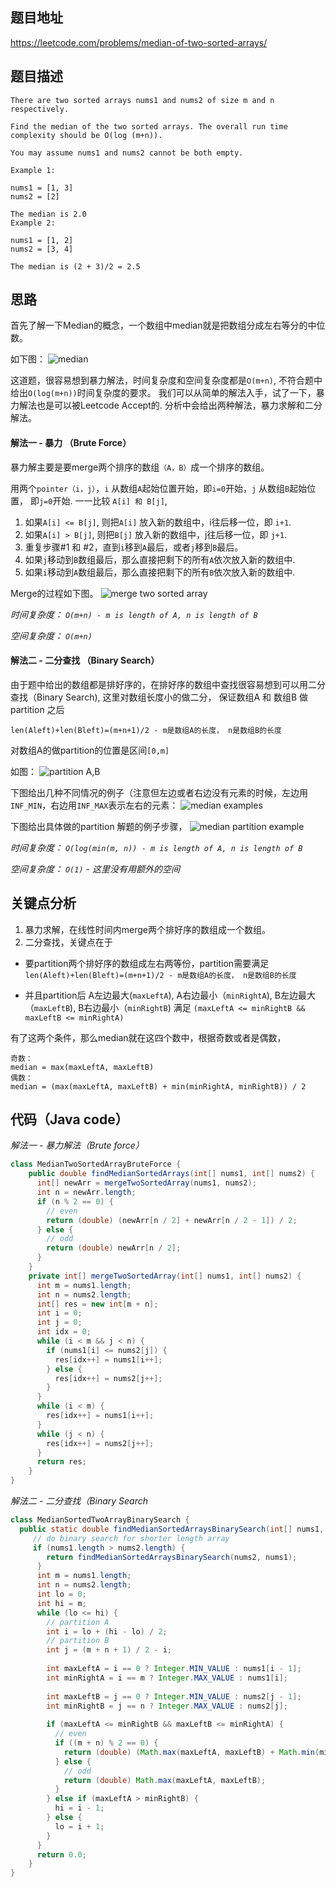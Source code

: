 ## 题目地址
https://leetcode.com/problems/median-of-two-sorted-arrays/

## 题目描述
```
There are two sorted arrays nums1 and nums2 of size m and n respectively.

Find the median of the two sorted arrays. The overall run time complexity should be O(log (m+n)).

You may assume nums1 and nums2 cannot be both empty.

Example 1:

nums1 = [1, 3]
nums2 = [2]

The median is 2.0
Example 2:

nums1 = [1, 2]
nums2 = [3, 4]

The median is (2 + 3)/2 = 2.5
```

## 思路
首先了解一下Median的概念，一个数组中median就是把数组分成左右等分的中位数。

如下图：
![median](../../../../resources/img/4.median-of-two-sorted-array-1.jpg)

这道题，很容易想到暴力解法，时间复杂度和空间复杂度都是`O(m+n)`, 不符合题中给出`O(log(m+n))`时间复杂度的要求。
我们可以从简单的解法入手，试了一下，暴力解法也是可以被Leetcode Accept的. 分析中会给出两种解法，暴力求解和二分解法。

#### 解法一 - 暴力 （Brute Force）
暴力解主要是要merge两个排序的数组`（A，B）`成一个排序的数组。

用两个`pointer（i，j）`，`i` 从数组`A`起始位置开始，即`i=0`开始，`j` 从数组`B`起始位置， 即`j=0`开始. 
一一比较 `A[i] 和 B[j]`, 
1. 如果`A[i] <= B[j]`, 则把`A[i]` 放入新的数组中，i往后移一位，即 `i+1`.
2. 如果`A[i] > B[j]`, 则把`B[j]` 放入新的数组中，j往后移一位，即 `j+1`.
3. 重复步骤#1 和 #2，直到`i`移到`A`最后，或者`j`移到`B`最后。
4. 如果`j`移动到`B`数组最后，那么直接把剩下的所有`A`依次放入新的数组中. 
5. 如果`i`移动到`A`数组最后，那么直接把剩下的所有`B`依次放入新的数组中.

Merge的过程如下图。
![merge two sorted array](../../../../resources/img/4.median-of-two-sorted-array-2.png)


*时间复杂度： `O(m+n) - m is length of A, n is length of B`*

*空间复杂度： `O(m+n)`*

#### 解法二 - 二分查找 （Binary Search）
由于题中给出的数组都是排好序的，在排好序的数组中查找很容易想到可以用二分查找（Binary Search), 这里对数组长度小的做二分，
保证数组A 和 数组B 做partition 之后

`len(Aleft)+len(Bleft)=(m+n+1)/2 - m是数组A的长度， n是数组B的长度`

对数组A的做partition的位置是区间`[0,m]`

如图：
![partition A,B](../../../../resources/img/4.median-of-two-sorted-array-3.png)

下图给出几种不同情况的例子（注意但左边或者右边没有元素的时候，左边用`INF_MIN`，右边用`INF_MAX`表示左右的元素：
![median examples](../../../../resources/img/4.median-of-two-sorted-array-5.png)

下图给出具体做的partition 解题的例子步骤，
![median partition example](../../../../resources/img/4.median-of-two-sorted-array-4.png)

*时间复杂度： `O(log(min(m, n)) - m is length of A, n is length of B`*

*空间复杂度： `O(1)` - 这里没有用额外的空间*

## 关键点分析
1. 暴力求解，在线性时间内merge两个排好序的数组成一个数组。
2. 二分查找，关键点在于
  - 要partition两个排好序的数组成左右两等份，partition需要满足`len(Aleft)+len(Bleft)=(m+n+1)/2 - m是数组A的长度， n是数组B的长度`
 
  - 并且partition后 A左边最大(`maxLeftA`), A右边最小（`minRightA`), B左边最大（`maxLeftB`), B右边最小（`minRightB`) 满足
`(maxLeftA <= minRightB && maxLeftB <= minRightA)`

有了这两个条件，那么median就在这四个数中，根据奇数或者是偶数，
```
奇数：
median = max(maxLeftA, maxLeftB)
偶数：
median = (max(maxLeftA, maxLeftB) + min(minRightA, minRightB)) / 2
```

## 代码（Java code）
*解法一 - 暴力解法（Brute force）*
```java
class MedianTwoSortedArrayBruteForce {
    public double findMedianSortedArrays(int[] nums1, int[] nums2) {
      int[] newArr = mergeTwoSortedArray(nums1, nums2);
      int n = newArr.length;
      if (n % 2 == 0) {
        // even
        return (double) (newArr[n / 2] + newArr[n / 2 - 1]) / 2;
      } else {
        // odd
        return (double) newArr[n / 2];
      }
    }
    private int[] mergeTwoSortedArray(int[] nums1, int[] nums2) {
      int m = nums1.length;
      int n = nums2.length;
      int[] res = new int[m + n];
      int i = 0;
      int j = 0;
      int idx = 0;
      while (i < m && j < n) {
        if (nums1[i] <= nums2[j]) {
          res[idx++] = nums1[i++];
        } else {
          res[idx++] = nums2[j++];
        }
      }
      while (i < m) {
        res[idx++] = nums1[i++];
      }
      while (j < n) {
        res[idx++] = nums2[j++];
      }
      return res;
    }
}
```
*解法二 - 二分查找（Binary Search*
```java
class MedianSortedTwoArrayBinarySearch {
  public static double findMedianSortedArraysBinarySearch(int[] nums1, int[] nums2) {
     // do binary search for shorter length array 
     if (nums1.length > nums2.length) {
        return findMedianSortedArraysBinarySearch(nums2, nums1);
      }
      int m = nums1.length;
      int n = nums2.length;
      int lo = 0;
      int hi = m;
      while (lo <= hi) {
        // partition A
        int i = lo + (hi - lo) / 2;
        // partition B
        int j = (m + n + 1) / 2 - i;
        
        int maxLeftA = i == 0 ? Integer.MIN_VALUE : nums1[i - 1];
        int minRightA = i == m ? Integer.MAX_VALUE : nums1[i];
  
        int maxLeftB = j == 0 ? Integer.MIN_VALUE : nums2[j - 1];
        int minRightB = j == n ? Integer.MAX_VALUE : nums2[j];
  
        if (maxLeftA <= minRightB && maxLeftB <= minRightA) {
          // even
          if ((m + n) % 2 == 0) {
            return (double) (Math.max(maxLeftA, maxLeftB) + Math.min(minRightA, minRightB)) / 2;
          } else {
            // odd
            return (double) Math.max(maxLeftA, maxLeftB);
          }
        } else if (maxLeftA > minRightB) {
          hi = i - 1;
        } else {
          lo = i + 1;
        }
      }
      return 0.0;
    }
}
```
